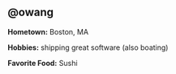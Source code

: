 ## @owang

**Hometown:** Boston, MA

**Hobbies:** shipping great software (also boating)

**Favorite Food:** Sushi
